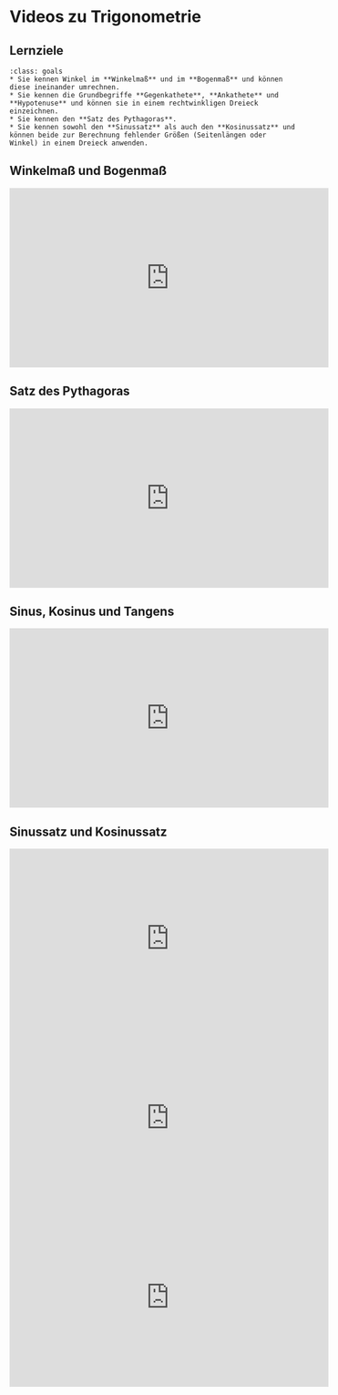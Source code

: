 # Videos zu Trigonometrie

## Lernziele

```{admonition} Lernziele
:class: goals
* Sie kennen Winkel im **Winkelmaß** und im **Bogenmaß** und können diese ineinander umrechnen.
* Sie kennen die Grundbegriffe **Gegenkathete**, **Ankathete** und **Hypotenuse** und können sie in einem rechtwinkligen Dreieck einzeichnen.
* Sie kennen den **Satz des Pythagoras**.
* Sie kennen sowohl den **Sinussatz** als auch den **Kosinussatz** und können beide zur Berechnung fehlender Größen (Seitenlängen oder Winkel) in einem Dreieck anwenden.
```

## Winkelmaß und Bogenmaß

<iframe width="560" height="315" src="https://www.youtube.com/embed/G-5AJfNNfMk" title="YouTube video player" frameborder="0" allow="accelerometer; autoplay; clipboard-write; encrypted-media; gyroscope; picture-in-picture" allowfullscreen></iframe>

## Satz des Pythagoras

<iframe width="560" height="315" src="https://www.youtube.com/embed/CqrN1ojfR-Q" title="YouTube video player" frameborder="0" allow="accelerometer; autoplay; clipboard-write; encrypted-media; gyroscope; picture-in-picture" allowfullscreen></iframe>

## Sinus, Kosinus und Tangens

<iframe width="560" height="315" src="https://www.youtube.com/embed/YNCo1M7BNHE" title="YouTube video player" frameborder="0" allow="accelerometer; autoplay; clipboard-write; encrypted-media; gyroscope; picture-in-picture" allowfullscreen></iframe>

## Sinussatz und Kosinussatz

<iframe width="560" height="315" src="https://www.youtube.com/embed/Mvm69Wj8doo" title="YouTube video player" frameborder="0" allow="accelerometer; autoplay; clipboard-write; encrypted-media; gyroscope; picture-in-picture" allowfullscreen></iframe>

<iframe width="560" height="315" src="https://www.youtube.com/embed/mMatQ4OM8IU" title="YouTube video player" frameborder="0" allow="accelerometer; autoplay; clipboard-write; encrypted-media; gyroscope; picture-in-picture" allowfullscreen></iframe>

<iframe width="560" height="315" src="https://www.youtube.com/embed/ntbM-aFDZEc" title="YouTube video player" frameborder="0" allow="accelerometer; autoplay; clipboard-write; encrypted-media; gyroscope; picture-in-picture" allowfullscreen></iframe>

